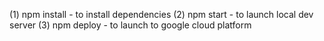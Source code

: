 (1) npm install - to install dependencies
(2) npm start - to launch local dev server
(3) npm deploy - to launch to google cloud platform

